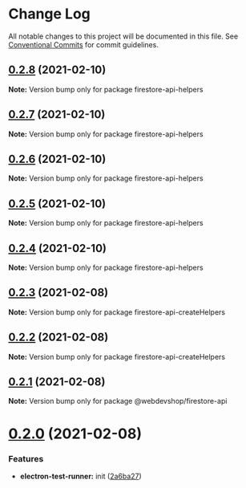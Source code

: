# Change Log

All notable changes to this project will be documented in this file.
See [Conventional Commits](https://conventionalcommits.org) for commit guidelines.

## [0.2.8](https://github.com/webdevshop/webdevshop-lerna/compare/v0.2.7...v0.2.8) (2021-02-10)

**Note:** Version bump only for package firestore-api-helpers





## [0.2.7](https://github.com/webdevshop/webdevshop-lerna/compare/v0.2.6...v0.2.7) (2021-02-10)

**Note:** Version bump only for package firestore-api-helpers





## [0.2.6](https://github.com/webdevshop/webdevshop-lerna/compare/v0.2.5...v0.2.6) (2021-02-10)

**Note:** Version bump only for package firestore-api-helpers





## [0.2.5](https://github.com/webdevshop/webdevshop-lerna/compare/v0.2.4...v0.2.5) (2021-02-10)

**Note:** Version bump only for package firestore-api-helpers





## [0.2.4](https://github.com/webdevshop/webdevshop-lerna/compare/v0.2.3...v0.2.4) (2021-02-10)

**Note:** Version bump only for package firestore-api-helpers





## [0.2.3](https://github.com/webdevshop/webdevshop-lerna/compare/v0.2.2...v0.2.3) (2021-02-08)

**Note:** Version bump only for package firestore-api-createHelpers





## [0.2.2](https://github.com/webdevshop/webdevshop-lerna/compare/v0.2.1...v0.2.2) (2021-02-08)

**Note:** Version bump only for package firestore-api-createHelpers





## [0.2.1](https://github.com/webdevshop/webdevshop-lerna/compare/v0.2.0...v0.2.1) (2021-02-08)

**Note:** Version bump only for package @webdevshop/firestore-api





# [0.2.0](https://github.com/webdevshop/webdevshop-lerna/compare/v0.1.0...v0.2.0) (2021-02-08)


### Features

* **electron-test-runner:** init ([2a6ba27](https://github.com/webdevshop/webdevshop-lerna/commit/2a6ba2765dc853c89a686d2416bf9fdef4c7be12))

